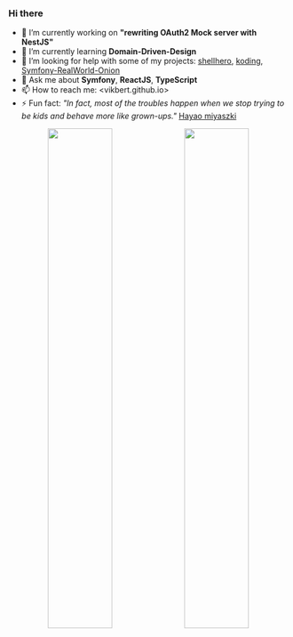 ### Hi there

- 🔭 I’m currently working on **"rewriting OAuth2 Mock server with NestJS"**
- 🌱 I’m currently learning **Domain-Driven-Design**
- 🤔 I’m looking for help with some of my projects: [shellhero](https://link), [koding](https://github.com/vikbert/koding), [Symfony-RealWorld-Onion](https://github.com/vikbert/symfony-realworld-onion)
- 💬 Ask me about **Symfony**, **ReactJS**, **TypeScript**
- 📫 How to reach me: <vikbert.github.io>
- ⚡ Fun fact: _"In fact, most of the troubles happen when we stop trying to be kids and behave more like grown-ups."_ [Hayao miyaszki](https://de.wikipedia.org/wiki/Hayao_Miyazaki)

<p align="center">
  <img width="48%" src="https://github-readme-stats.vercel.app/api?username=vikbert&show_icons=true&theme=gruvbox" />
  <img width="48%" src="https://github-readme-streak-stats.herokuapp.com/?user=vikbert&theme=gruvbox" />
</p>

